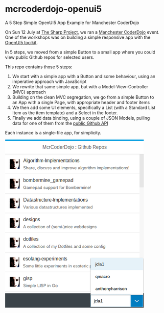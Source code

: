 # mcrcoderdojo-openui5
A 5 Step Simple OpenUI5 App Example for Manchester CoderDojo

On Sun 12 July at [The Sharp Project](http://www.thesharpproject.co.uk/), we ran a
[Manchester CoderDojo](http://mcrcoderdojo.org.uk/) event. One of the workshops was on building a simple 
responsive app with the [OpenUI5 toolkit](http://openui5.org). 

In 5 steps, we moved from a simple Button to a small app where you could view public Github repos
for selected users. 

This repo contains those 5 steps:

1. We start with a simple app with a Button and some behaviour, using an imperative approach with JavaScript
1. We rewrite that same simple app, but with a Model-View-Controller (MVC) approach
1. Building on the clean MVC segregation, we go from a simple Button to an App with a single Page, with appropriate header and footer items
1. We then add some UI elements, specifically a List (with a Standard List Item as the item template) 
and a Select in the footer.
1. Finally we add data binding, using a couple of JSON Models, pulling data for one of them from the
[public Github API](https://api.github.com/)

Each instance is a single-file app, for simplicity.

![image](screenshot.png)
